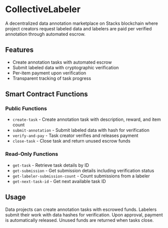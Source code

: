 # CollectiveLabeler

A decentralized data annotation marketplace on Stacks blockchain where project creators request labeled data and labelers are paid per verified annotation through automated escrow.

## Features

- Create annotation tasks with automated escrow
- Submit labeled data with cryptographic verification
- Per-item payment upon verification
- Transparent tracking of task progress

## Smart Contract Functions

### Public Functions

- `create-task` - Create annotation task with description, reward, and item count
- `submit-annotation` - Submit labeled data with hash for verification
- `verify-and-pay` - Task creator verifies and releases payment
- `close-task` - Close task and return unused escrow funds

### Read-Only Functions

- `get-task` - Retrieve task details by ID
- `get-submission` - Get submission details including verification status
- `get-labeler-submission-count` - Count submissions from a labeler
- `get-next-task-id` - Get next available task ID

## Usage

Data projects can create annotation tasks with escrowed funds. Labelers submit their work with data hashes for verification. Upon approval, payment is automatically released. Unused funds are returned when tasks close.